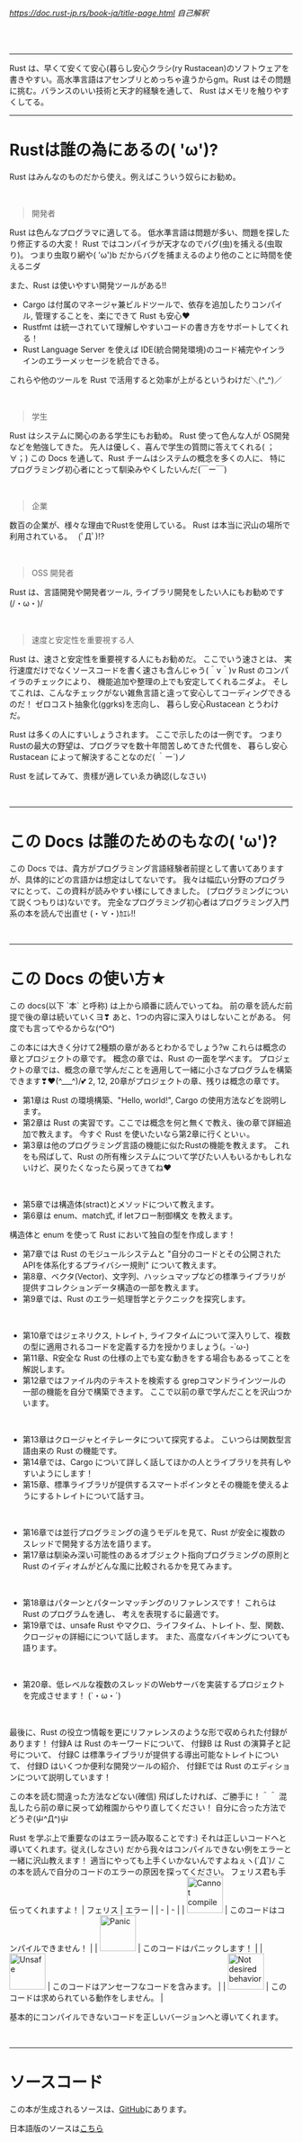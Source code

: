 ###### https://doc.rust-jp.rs/book-ja/title-page.html 自己解釈

<br />

---

Rust は、早くて安くて安心(暮らし安心クラシ(ry Rustacean)のソフトウェアを書きやすい。高水準言語はアセンブリとめっちゃ違うからgm。Rust はその問題に挑む。バランスのいい技術と天才的経験を通して、 Rust はメモリを触りやすくしてる。

---

# Rustは誰の為にあるの( 'ω')?

Rust はみんなのものだから使え。例えばこういう奴らにお勧め。

<br />

> 開発者

Rust は色んなプログラマに適してる。 
低水準言語は問題が多い、問題を探したり修正するの大変！
Rust ではコンパイラが天才なのでバグ(虫)を捕える(虫取り)。 
つまり虫取り網や( 'ω')b だからバグを捕まえるのより他のことに時間を使えるニダ

また、Rust は使いやすい開発ツールがある!!

- Cargo は付属のマネージャ兼ビルドツールで、依存を追加したりコンパイル, 管理することを、楽にできて Rust も安心♥
- Rustfmt は統一されていて理解しやすいコードの書き方をサポートしてくれる！
- Rust Language Server を使えば IDE(統合開発環境)のコード補完やインラインのエラーメッセージを統合できる。

これらや他のツールを Rust で活用すると効率が上がるというわけだ＼(^_^)／

<br />

> 学生

Rust はシステムに関心のある学生にもお勧め。
Rust 使って色んな人が OS開発などを勉強してきた。
先人は優しく、喜んで学生の質問に答えてくれる( ；∀；)
この Docs を通して、Rust チームはシステムの概念を多くの人に、
特にプログラミング初心者にとって馴染みやくしたいんだ(￣ー￣)

<br />

> 企業

数百の企業が、様々な理由でRustを使用している。 
Rust は本当に沢山の場所で利用されている。　 (ﾟДﾟ)!?

<br />

> OSS 開発者

Rust は、言語開発や開発者ツール, ライブラリ開発をしたい人にもお勧めです(/・ω・)/

<br />

> 速度と安定性を重要視する人

Rust は、速さと安定性を重要視する人にもお勧めだ。
ここでいう速さとは、 実行速度だけでなくソースコードを書く速さも含んじゃう(＾ν＾)v
Rust のコンパイラのチェックにより、 機能追加や整理の上でも安定してくれるニダよ。
そしてこれは、こんなチェックがない雑魚言語と違って安心してコーディングできるのだ！
ゼロコスト抽象化(ggrks)を志向し、 暮らし安心Rustacean とうわけだ。

Rust は多くの人にすいしょうされます。
ここで示したのは一例です。
つまりRustの最大の野望は、プログラマを数十年間苦しめてきた代償を、
暮らし安心Rustacean によって解決することなのだ( ｀ー´)ノ

Rust を試レてみて、贵樣が適レていゑカ确認(しなさい)

<br />

---

# この Docs は誰のためのもなの( 'ω')?

この Docs では、貴方がプログラミング言語経験者前提として書いてありますが、具体的にどの言語かは想定はしてないです。
我々は幅広い分野のプログラマにとって、この資料が読みやすい様にしてきました。 
(プログラミングについて説くつもりは)ないです。
完全なプログラミング初心者はプログラミング入門系の本を読んで出直せ (・∀・)ｶｴﾚ!!

<br />

---

# この Docs の使い方★
この docs(以下 \`本\` と呼称) は上から順番に読んでいってね。
前の章を読んだ前提で後の章は続いていくヨ❣
あと、1つの内容に深入りはしないことがある。 
何度でも言ってやるからな(^O^)

この本には大きく分けて2種類の章があるとわかるでしょう?w
これらは概念の章とプロジェクトの章です。
概念の章では、Rust の一面を学べます。
プロジェクトの章では、概念の章で学んだことを適用して一緒に小さなプログラムを構築できます❣♥(^___^)/💕 
2, 12, 20章がプロジェクトの章、残りは概念の章です。

- 第1章は Rust の環境構築、"Hello, world!", Cargo の使用方法などを説明します。
- 第2章は Rust の実習です。ここでは概念を何と無くで教え、後の章で詳細追加で教えます。 
今すぐ Rust を使いたいなら第2章に行くといぃ。
- 第3章は他のプログラミング言語の機能に似たRustの機能を教えます。
これをも飛ばして、Rust の所有権システムについて学びたい人もいるかもしれないけど、戻りたくなったら戻ってきてね♥

<br />

- 第5章では構造体(stract)とメソッドについて教えます。
- 第6章は enum、match式, if letフロー制御構文 を教えます。 

構造体と enum を使って Rust において独自の型を作成します！

- 第7章では Rust のモジュールシステムと "自分のコードとその公開されたAPIを体系化するプライバシー規則" について教えます。
- 第8章、ベクタ(Vector)、文字列、ハッシュマップなどの標準ライブラリが提供すコレクションデータ構造の一部を教えます。 
- 第9章では、Rust のエラー処理哲学とテクニックを探究します。

<br />

- 第10章ではジェネリクス, トレイト, ライフタイムについて深入りして、複数の型に適用されるコードを定義する力を授かりましょう(。-`ω-)
- 第11章、R安全な Rust の仕様の上でも変な動きをする場合もあるってことを解説します。
- 第12章ではファイル内のテキストを検索する grepコマンドラインツールの一部の機能を自分で構築できます。 
ここで以前の章で学んだことを沢山つかいます。

<br />

- 第13章はクロージャとイテレータについて探究するよ。
こいつらは関数型言語由来の Rust の機能です。 
- 第14章では、Cargo について詳しく話してほかの人とライブラリを共有しやすいようにします！
- 第15章、標準ライブラリが提供するスマートポインタとその機能を使えるようにするトレイトについて話すヨ。

<br />

- 第16章では並行プログラミングの違うモデルを見て、Rust が安全に複数のスレッドで開発する方法を語ります。 
- 第17章は馴染み深い可能性のあるオブジェクト指向プログラミングの原則と Rust のイディオムがどんな風に比較されるかを見てみます。

<br />

- 第18章はパターンとパターンマッチングのリファレンスです！
これらは Rust のプログラムを通し、 考えを表現するに最適です。
- 第19章では、unsafe Rust やマクロ、ライフタイム、トレイト、型、関数、クロージャの詳細にについて話します。
また、高度なバイキングについても語ります。

<br />

- 第20章、低レベルな複数のスレッドのWebサーバを実装するプロジェクトを完成させます！ (`・ω・´)

<br />

最後に、Rust の役立つ情報を更にリファレンスのような形で収められた付録があります！
付録A は Rust のキーワードについて、
付録B は Rust の演算子と記号について、
付録C は標準ライブラリが提供する導出可能なトレイトについて、
付録D はいくつか便利な開発ツールの紹介、
付録Eでは Rust のエディションについて説明しています！

この本を読む間違った方法などない(確信)
飛ばしたければ、ご勝手に！＾＾
混乱したら前の章に戻って幼稚園からやり直してください！
自分に合った方法でどうぞ(屮^Д^)屮

Rust を学ぶ上で重要なのはエラー読み取ることです:)
それは正しいコードへと導いてくれます。従え(しなさい)
だから我々はコンパイルできない例をエラーと一緒に沢山教えます！
適当にやっても上手くいかないんですよねぇヽ(`Д´)ﾉ
この本を読んで自分のコードのエラーの原因を探ってください。
フェリス君も手伝ってくれますよ！
| フェリス | エラー |
| - | - |
| <img src="https://doc.rust-jp.rs/book-ja/img/ferris/does_not_compile.svg" alt="Cannot compile" title="困るフェリス君" width="64px"> | このコードはコンパイルできません！ |
| <img src="https://doc.rust-jp.rs/book-ja/img/ferris/panics.svg" alt="Panic" title="パニクるフェリス君" width="64px"> | 	このコードはパニックします！ |
| <img src="https://doc.rust-jp.rs/book-ja/img/ferris/unsafe.svg" alt="Unsafe" title="尖るフェリス君" width="64px"> | このコードはアンセーフなコードを含みます。 |
| <img src="https://doc.rust-jp.rs/book-ja/img/ferris/not_desired_behavior.svg" alt="Not desired behavior" title="聞き流すフェリス君" width="64px"> | このコードは求められている動作をしません。 |

基本的にコンパイルできないコードを正しいバージョンへと導いてくれます。

<br />

---

# ソースコード
この本が生成されるソースは、<a href="https://github.com/rust-lang/book/tree/main/src">GitHub</a>にあります。

日本語版のソースは<a href="https://github.com/rust-lang-ja/book-ja">こちら</a>